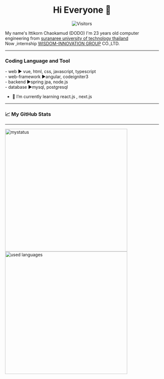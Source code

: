 <h1 align="center"> Hi Everyone 👋 </h1>  

<p align="center">
    <img  src="https://visitor-badge.glitch.me/badge?page_id=Doittikorn.Doittikorn" alt="Visitors" />
</p>


My name's Ittikorn Chaokamud (DODO)   I'm 23 years old computer engineering from [suranaree university of technology thailand](http://www.sut.ac.th/2012/en/) <br/>
Now ,internship [WISDOM-INNOVATION GROUP](https://www.wisdom-innovation.com/) CO.,LTD. 

***
<h3>Coding Language and Tool</h3>
- web  ▶️ vue, html, css, javascript, typescript  <br>
- web-framework  ▶️angular,   codeigniter3         <br>
- backend ▶️spring jpa, node.js   <br>
- database ▶️mysql, postgresql
  

- 🌱 I’m currently learning react.js , next.js
----
<h3>📈 My GitHub Stats</h3>

----
<img src="https://github-readme-stats.vercel.app/api?username=Doittikorn&show_icons=true&theme=highcontrast" alt="mystatus"  width="400" style="margin-right: 20px;"/>
<img src="https://github-readme-stats.vercel.app/api/top-langs/?username=Doittikorn&layout=compact" alt="used languages" width="400" />


<!---
Here are some ideas to get you started:

- 🔭 I’m currently working on ... 
- 🌱 I’m currently learning vue.js
- 👯 I’m looking to collaborate on ...
- 🤔 I’m looking for help with ...
- 💬 Ask me about ...
- 📫 How to reach me: ...
- 😄 Pronouns: ...
- ⚡ Fun fact: ...
-->

